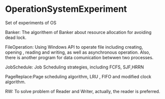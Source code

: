 # OperationSystemExperiment
Set of experiments of OS

Banker: The algorithem of Banker about resource allocation for avoiding dead lock.

FileOperation: Using Windows API to operate file including creating, opening , reading and writing, as well as asynchronous operation. Also, there is another program for
data comunication betwwen two processes. 

JobSchedule: Job Scheduling strategies, including FCFS, SJF,HRRN

PageReplace:Page scheduling algorithm, LRU , FIFO and modified clock algorithm.

RW: To solve problem of Reader and Writer, actually, the reader is preferred.
